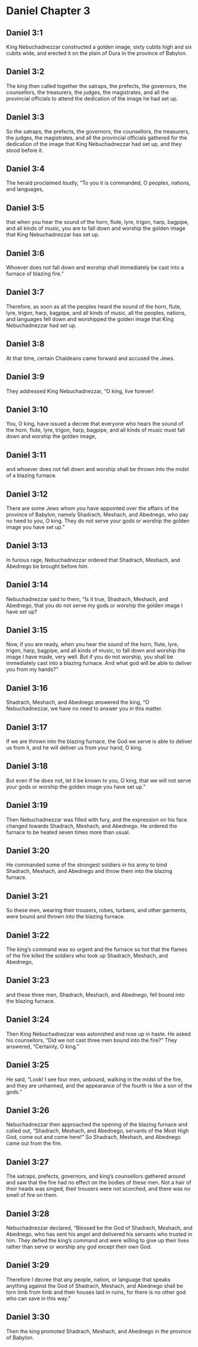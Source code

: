 # Daniel Chapter 3

## Daniel 3:1
King Nebuchadnezzar constructed a golden image, sixty cubits high and six cubits wide, and erected it on the plain of Dura in the province of Babylon.

## Daniel 3:2
The king then called together the satraps, the prefects, the governors, the counsellors, the treasurers, the judges, the magistrates, and all the provincial officials to attend the dedication of the image he had set up.

## Daniel 3:3
So the satraps, the prefects, the governors, the counsellors, the treasurers, the judges, the magistrates, and all the provincial officials gathered for the dedication of the image that King Nebuchadnezzar had set up, and they stood before it.

## Daniel 3:4
The herald proclaimed loudly, “To you it is commanded, O peoples, nations, and languages,

## Daniel 3:5
that when you hear the sound of the horn, flute, lyre, trigon, harp, bagpipe, and all kinds of music, you are to fall down and worship the golden image that King Nebuchadnezzar has set up.

## Daniel 3:6
Whoever does not fall down and worship shall immediately be cast into a furnace of blazing fire.”

## Daniel 3:7
Therefore, as soon as all the peoples heard the sound of the horn, flute, lyre, trigon, harp, bagpipe, and all kinds of music, all the peoples, nations, and languages fell down and worshipped the golden image that King Nebuchadnezzar had set up.

## Daniel 3:8
At that time, certain Chaldeans came forward and accused the Jews.

## Daniel 3:9
They addressed King Nebuchadnezzar, “O king, live forever!

## Daniel 3:10
You, O king, have issued a decree that everyone who hears the sound of the horn, flute, lyre, trigon, harp, bagpipe, and all kinds of music must fall down and worship the golden image,

## Daniel 3:11
and whoever does not fall down and worship shall be thrown into the midst of a blazing furnace.

## Daniel 3:12
There are some Jews whom you have appointed over the affairs of the province of Babylon, namely Shadrach, Meshach, and Abednego, who pay no heed to you, O king. They do not serve your gods or worship the golden image you have set up.”

## Daniel 3:13
In furious rage, Nebuchadnezzar ordered that Shadrach, Meshach, and Abednego be brought before him.

## Daniel 3:14
Nebuchadnezzar said to them, “Is it true, Shadrach, Meshach, and Abednego, that you do not serve my gods or worship the golden image I have set up?

## Daniel 3:15
Now, if you are ready, when you hear the sound of the horn, flute, lyre, trigon, harp, bagpipe, and all kinds of music, to fall down and worship the image I have made, very well. But if you do not worship, you shall be immediately cast into a blazing furnace. And what god will be able to deliver you from my hands?”

## Daniel 3:16
Shadrach, Meshach, and Abednego answered the king, “O Nebuchadnezzar, we have no need to answer you in this matter.

## Daniel 3:17
If we are thrown into the blazing furnace, the God we serve is able to deliver us from it, and he will deliver us from your hand, O king.

## Daniel 3:18
But even if he does not, let it be known to you, O king, that we will not serve your gods or worship the golden image you have set up.”

## Daniel 3:19
Then Nebuchadnezzar was filled with fury, and the expression on his face changed towards Shadrach, Meshach, and Abednego. He ordered the furnace to be heated seven times more than usual.

## Daniel 3:20
He commanded some of the strongest soldiers in his army to bind Shadrach, Meshach, and Abednego and throw them into the blazing furnace.

## Daniel 3:21
So these men, wearing their trousers, robes, turbans, and other garments, were bound and thrown into the blazing furnace.

## Daniel 3:22
The king’s command was so urgent and the furnace so hot that the flames of the fire killed the soldiers who took up Shadrach, Meshach, and Abednego,

## Daniel 3:23
and these three men, Shadrach, Meshach, and Abednego, fell bound into the blazing furnace.

## Daniel 3:24
Then King Nebuchadnezzar was astonished and rose up in haste. He asked his counsellors, “Did we not cast three men bound into the fire?” They answered, “Certainly, O king.”

## Daniel 3:25
He said, “Look! I see four men, unbound, walking in the midst of the fire, and they are unharmed, and the appearance of the fourth is like a son of the gods.”

## Daniel 3:26
Nebuchadnezzar then approached the opening of the blazing furnace and called out, “Shadrach, Meshach, and Abednego, servants of the Most High God, come out and come here!” So Shadrach, Meshach, and Abednego came out from the fire.

## Daniel 3:27
The satraps, prefects, governors, and king’s counsellors gathered around and saw that the fire had no effect on the bodies of these men. Not a hair of their heads was singed, their trousers were not scorched, and there was no smell of fire on them.

## Daniel 3:28
Nebuchadnezzar declared, “Blessed be the God of Shadrach, Meshach, and Abednego, who has sent his angel and delivered his servants who trusted in him. They defied the king’s command and were willing to give up their lives rather than serve or worship any god except their own God.

## Daniel 3:29
Therefore I decree that any people, nation, or language that speaks anything against the God of Shadrach, Meshach, and Abednego shall be torn limb from limb and their houses laid in ruins, for there is no other god who can save in this way.”

## Daniel 3:30
Then the king promoted Shadrach, Meshach, and Abednego in the province of Babylon.
